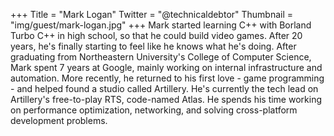 +++
Title = "Mark Logan"
Twitter = "@technicaldebtor"
Thumbnail = "img/guest/mark-logan.jpg"
+++
Mark started learning C++ with Borland Turbo C++ in high school, so that he could build video games. After 20 years, he's finally starting to feel like he knows what he's doing. After graduating from Northeastern University's College of Computer Science, Mark spent 7 years at Google, mainly working on internal infrastructure and automation. More recently, he returned to his first love - game programming - and helped found a studio called Artillery. He's currently the tech lead on Artillery's free-to-play RTS, code-named Atlas. He spends his time working on performance optimization, networking, and solving cross-platform development problems.